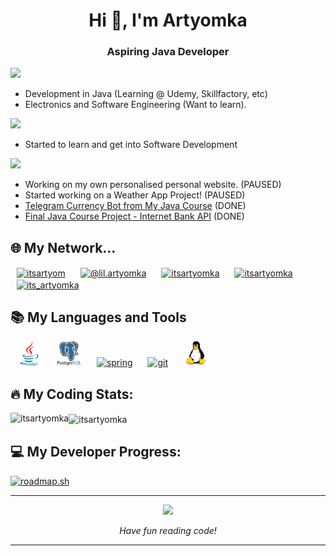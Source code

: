 <h1 align="center">Hi 👋, I'm Artyomka</h1>
<h3 align="center">Aspiring Java Developer</h3>

<!--- IS --->
<div id="interests-section" align="Left">
   <img src="https://img.shields.io/badge/Study Interests-008000 " width="125"/>
</div>

- Development in Java (Learning @ Udemy, Skillfactory, etc)
- Electronics and Software Engineering (Want to learn).
<!--- //IS --->

<!--- CLS --->
<div id="learning-section" align="Left">
   <img src="https://img.shields.io/badge/Currently Learning-FF0000" width="145"/>
</div>

- Started to learn and get into Software Development
<!--- //CLS --->

<!--- PROJECTS --->
<div id="projects-section" align="Left">
   <img src="https://img.shields.io/badge/Latest Projects-0000FF" width="130"/>
</div>

- Working on my own personalised personal website. (PAUSED)
- Started working on a Weather App Project! (PAUSED)
- [Telegram Currency Bot from My Java Course](https://github.com/ItsArtyomka/TelegramCurrencyBotProject) (DONE)
- [Final Java Course Project - Internet Bank API](https://github.com/ItsArtyomka/CODE-PROJECT-Internet-Bank-API) (DONE)
<!--- //PROJECTS --->

<!--- NETWORK --->
## :globe_with_meridians: My Network...
<p align="left">
   <a href="https://linkedin.com/in/itsartyom" target="blank"><img align="center" src="https://raw.githubusercontent.com/rahuldkjain/github-profile-readme-generator/master/src/images/icons/Social/linked-in-alt.svg" alt="itsartyom" height="30" width="40" hspace="10"/></a>
   <a href="https://instagram.com/lil.artyomka" target="blank"><img align="center" src="https://raw.githubusercontent.com/rahuldkjain/github-profile-readme-generator/master/src/images/icons/Social/instagram.svg" alt="@lil.artyomka" height="30" width="40" hspace="10"/></a>
   <a href="https://www.hackerrank.com/itsartyomka" target="blank"><img align="center" src="https://raw.githubusercontent.com/rahuldkjain/github-profile-readme-generator/master/src/images/icons/Social/hackerrank.svg" alt="itsartyomka" height="30" width="40" hspace="10"/></a>
   <a href="https://www.leetcode.com/itsartyomka" target="blank"><img align="center" src="https://raw.githubusercontent.com/rahuldkjain/github-profile-readme-generator/master/src/images/icons/Social/leet-code.svg" alt="itsartyomka" height="30" width="40" hspace="10"/></a>
   <a href="https://www.codechef.com/users/its_artyomka" target="blank"><img align="center" src="https://cdn.jsdelivr.net/npm/simple-icons@3.1.0/icons/codechef.svg" alt="its_artyomka" height="30" width="40" hspace="10"/></a>
</p>
<!-- //NETWORK -->

<!-- LANGS & TOOLS -->
## :books: My Languages and Tools
<p align="left">
   <a href="https://www.java.com" target="_blank" rel="noreferrer"> <img src="https://raw.githubusercontent.com/devicons/devicon/master/icons/java/java-original.svg" alt="java" width="40" height="40" hspace="10"/></a>
   <a href="https://www.postgresql.org" target="_blank" rel="noreferrer"> <img src="https://raw.githubusercontent.com/devicons/devicon/master/icons/postgresql/postgresql-original-wordmark.svg" alt="postgresql" width="40" height="40" hspace="10"/></a>
   <a href="https://spring.io/" target="_blank" rel="noreferrer"> <img src="https://www.vectorlogo.zone/logos/springio/springio-icon.svg" alt="spring" width="40" height="40" hspace="10"/></a>
   <a href="https://git-scm.com/" target="_blank" rel="noreferrer"> <img src="https://www.vectorlogo.zone/logos/git-scm/git-scm-icon.svg" alt="git" width="40" height="40" hspace="10"/></a>
   <a href="https://www.linux.org/" target="_blank" rel="noreferrer"> <img src="https://raw.githubusercontent.com/devicons/devicon/master/icons/linux/linux-original.svg" alt="linux" width="40" height="40" hspace="10"/></a>
</p>
<!-- //LANGS & TOOLS -->

<!-- STATS -->
## :fire: My Coding Stats:
<p><img align="left" src="https://github-readme-stats.vercel.app/api/top-langs?username=itsartyomka&show_icons=true&theme=dark&locale=en&layout=compact" alt="itsartyomka"/></p>
<p><img align="center" src="https://github-readme-stats.vercel.app/api?username=itsartyomka&show_icons=true&theme=dark&locale=en" alt="itsartyomka"/></p>
<!-- //STATS -->

<!-- DEV PROGRESS -->
## :computer: My Developer Progress:
[![roadmap.sh](https://api.roadmap.sh/v1-badge/wide/649fedb1d99c9d6731a4febd?variant=dark&roadmaps=java%2Csql%2Ccomputer-science%2Cspring-boot)](https://roadmap.sh)
<!-- //DEV PROGRESS -->
---

<!--- COOL GIF --->
<div id="tate-gif" align="center">
     <a href="https://www.youtube.com/watch?v=dQw4w9WgXcQ/"><img src="https://media.tenor.com/uJy67OT5Qc4AAAAd/andrew-tate-tate.gif" width="250"/></a>
     <p style="font-size=10px"><i>Have fun reading code!</i></p>
</div>
<!--- //COOL GIF --->

---
